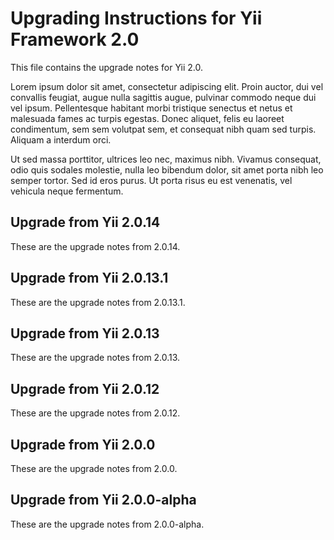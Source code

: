 Upgrading Instructions for Yii Framework 2.0
============================================

This file contains the upgrade notes for Yii 2.0.

Lorem ipsum dolor sit amet, consectetur adipiscing elit. Proin auctor, dui vel convallis feugiat,
augue nulla sagittis augue, pulvinar commodo neque dui vel ipsum. Pellentesque habitant morbi
tristique senectus et netus et malesuada fames ac turpis egestas. Donec aliquet, felis eu laoreet
condimentum, sem sem volutpat sem, et consequat nibh quam sed turpis. Aliquam a interdum orci.

Ut sed massa porttitor, ultrices leo nec, maximus nibh. Vivamus consequat, odio quis sodales
molestie, nulla leo bibendum dolor, sit amet porta nibh leo semper tortor. Sed id eros purus.
Ut porta risus eu est venenatis, vel vehicula neque fermentum.


Upgrade from Yii 2.0.14
-----------------------

These are the upgrade notes from 2.0.14.

Upgrade from Yii 2.0.13.1
-------------------------

These are the upgrade notes from 2.0.13.1.

Upgrade from Yii 2.0.13
-----------------------

These are the upgrade notes from 2.0.13.

Upgrade from Yii 2.0.12
-----------------------

These are the upgrade notes from 2.0.12.

Upgrade from Yii 2.0.0
----------------------

These are the upgrade notes from 2.0.0.

Upgrade from Yii 2.0.0-alpha
----------------------------

These are the upgrade notes from 2.0.0-alpha.
